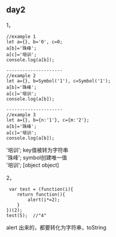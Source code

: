## day2

1，

```
//example 1
let a={}, b='0', c=0;  
a[b]='珠峰';
a[c]='培训';  
console.log(a[b]);  
​
---------------------
//example 2
let a={}, b=Symbol('1'), c=Symbol('1');  
a[b]='珠峰';
a[c]='培训';  
console.log(a[b]);
​
---------------------
//example 3
let a={}, b={n:'1'}, c={m:'2'};  
a[b]='珠峰';
a[c]='培训';  
console.log(a[b]);
```

 '培训';   key值被转为字符串  
 '珠峰';   symbol创建唯一值  
 '培训';  [object object]    
 
 
2，

```
 var test = (function(i){
    return function(){
        alert(i*=2);
    }
})(2);
test(5);  //"4"
```

alert 出来的，都要转化为字符串，toString